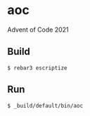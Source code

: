 aoc
=====

Advent of Code 2021

Build
-----

    $ rebar3 escriptize

Run
---

    $ _build/default/bin/aoc
